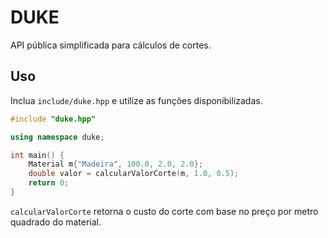 # DUKE

API pública simplificada para cálculos de cortes.

## Uso

Inclua `include/duke.hpp` e utilize as funções disponibilizadas.

```cpp
#include "duke.hpp"

using namespace duke;

int main() {
    Material m{"Madeira", 100.0, 2.0, 2.0};
    double valor = calcularValorCorte(m, 1.0, 0.5);
    return 0;
}
```

`calcularValorCorte` retorna o custo do corte com base no preço por metro quadrado do material.
